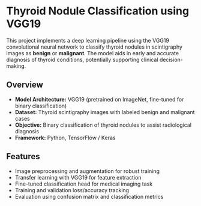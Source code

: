# Thyroid Nodule Classification using VGG19

This project implements a deep learning pipeline using the VGG19 convolutional neural network to classify thyroid nodules in scintigraphy images as **benign** or **malignant**. The model aids in early and accurate diagnosis of thyroid conditions, potentially supporting clinical decision-making.

## Overview

- **Model Architecture:** VGG19 (pretrained on ImageNet, fine-tuned for binary classification)
- **Dataset:** Thyroid scintigraphy images with labeled benign and malignant cases
- **Objective:** Binary classification of thyroid nodules to assist radiological diagnosis
- **Framework:** Python, TensorFlow / Keras

## Features

- Image preprocessing and augmentation for robust training
- Transfer learning with VGG19 for feature extraction
- Fine-tuned classification head for medical imaging task
- Training and validation loss/accuracy tracking
- Evaluation using confusion matrix and classification metrics
